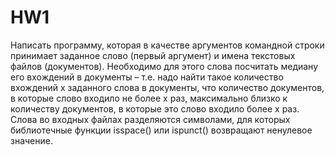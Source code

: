 # HW1
Написать программу, которая в качестве аргументов командной строки принимает заданное слово (первый аргумент) и имена текстовых файлов (документов). Необходимо для этого слова посчитать медиану его вхождений в документы – т.е. надо найти такое количество вхождений x заданного слова в документы, что количество документов, в которые слово входило не более x раз, максимально близко к количеству документов, в которые это слово входило более x раз.
Слова во входных файлах разделяются символами, для которых библиотечные функции isspace() или ispunct() возвращают ненулевое значение.
